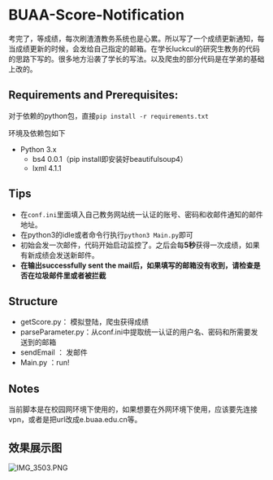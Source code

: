 # BUAA-Score-Notification

考完了，等成绩，每次刷渣渣教务系统也是心累。所以写了一个成绩更新通知，每当成绩更新的时候，会发给自己指定的邮箱。在学长luckcul的研究生教务的代码的思路下写的。很多地方沿袭了学长的写法。以及爬虫的部分代码是在学弟的基础上改的。



## Requirements and Prerequisites:

对于依赖的python包，直接`pip install -r requirements.txt`

环境及依赖包如下

* Python 3.x
  * bs4 0.0.1（pip install即安装好beautifulsoup4）
  * lxml 4.1.1

## Tips

* 在`conf.ini`里面填入自己教务网站统一认证的账号、密码和收邮件通知的邮件地址。
* 在python3的idle或者命令行执行`python3 Main.py`即可
* 初始会发一次邮件，代码开始启动监控了。之后会每**5秒**获得一次成绩，如果有新成绩会发送新邮件。
* **在输出successfully sent the mail后，如果填写的邮箱没有收到，请检查是否在垃圾邮件里或者被拦截**

## Structure

* getScore.py： 模拟登陆，爬虫获得成绩
* parseParameter.py：从conf.ini中提取统一认证的用户名、密码和所需要发送到的邮箱
* sendEmail ： 发邮件
* Main.py ：run!

## Notes

当前脚本是在校园网环境下使用的，如果想要在外网环境下使用，应该要先连接vpn，或者是把url改成e.buaa.edu.cn等。

## 效果展示图

![IMG_3503.PNG](https://i.loli.net/2018/02/06/5a7880fbb1076.png)








